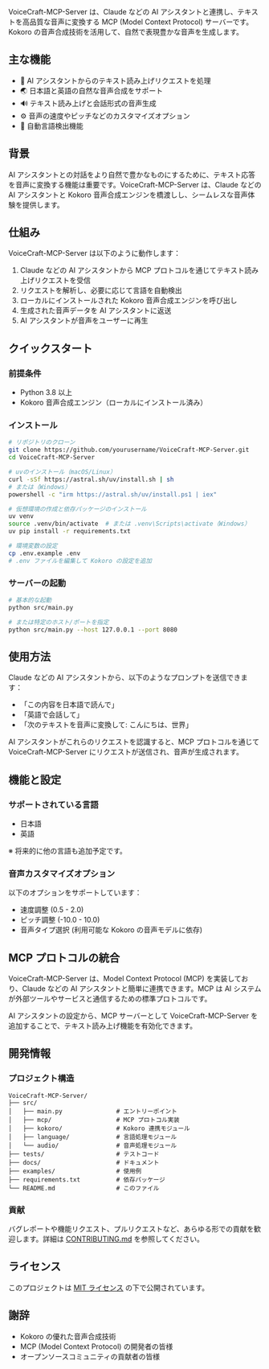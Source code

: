 VoiceCraft-MCP-Server は、Claude などの AI アシスタントと連携し、テキストを高品質な音声に変換する MCP (Model Context Protocol) サーバーです。Kokoro の音声合成技術を活用して、自然で表現豊かな音声を生成します。

## 主な機能

- 🎯 AI アシスタントからのテキスト読み上げリクエストを処理
- 🌏 日本語と英語の自然な音声合成をサポート
- 🔊 テキスト読み上げと会話形式の音声生成
- ⚙️ 音声の速度やピッチなどのカスタマイズオプション
- 🧠 自動言語検出機能

## 背景

AI アシスタントとの対話をより自然で豊かなものにするために、テキスト応答を音声に変換する機能は重要です。VoiceCraft-MCP-Server は、Claude などの AI アシスタントと Kokoro 音声合成エンジンを橋渡しし、シームレスな音声体験を提供します。

## 仕組み

VoiceCraft-MCP-Server は以下のように動作します：

1. Claude などの AI アシスタントから MCP プロトコルを通じてテキスト読み上げリクエストを受信
2. リクエストを解析し、必要に応じて言語を自動検出
3. ローカルにインストールされた Kokoro 音声合成エンジンを呼び出し
4. 生成された音声データを AI アシスタントに返送
5. AI アシスタントが音声をユーザーに再生

## クイックスタート

### 前提条件

- Python 3.8 以上
- Kokoro 音声合成エンジン（ローカルにインストール済み）

### インストール

```bash
# リポジトリのクローン
git clone https://github.com/yourusername/VoiceCraft-MCP-Server.git
cd VoiceCraft-MCP-Server

# uvのインストール（macOS/Linux）
curl -sSf https://astral.sh/uv/install.sh | sh
# または（Windows）
powershell -c "irm https://astral.sh/uv/install.ps1 | iex"

# 仮想環境の作成と依存パッケージのインストール
uv venv
source .venv/bin/activate  # または .venv\Scripts\activate（Windows）
uv pip install -r requirements.txt

# 環境変数の設定
cp .env.example .env
# .env ファイルを編集して Kokoro の設定を追加
```

### サーバーの起動

```bash
# 基本的な起動
python src/main.py

# または特定のホスト/ポートを指定
python src/main.py --host 127.0.0.1 --port 8080
```

## 使用方法

Claude などの AI アシスタントから、以下のようなプロンプトを送信できます：

- 「この内容を日本語で読んで」
- 「英語で会話して」
- 「次のテキストを音声に変換して: こんにちは、世界」

AI アシスタントがこれらのリクエストを認識すると、MCP プロトコルを通じて VoiceCraft-MCP-Server にリクエストが送信され、音声が生成されます。

## 機能と設定

### サポートされている言語

- 日本語
- 英語

※ 将来的に他の言語も追加予定です。

### 音声カスタマイズオプション

以下のオプションをサポートしています：

- 速度調整 (0.5 - 2.0)
- ピッチ調整 (-10.0 - 10.0)
- 音声タイプ選択 (利用可能な Kokoro の音声モデルに依存)

## MCP プロトコルの統合

VoiceCraft-MCP-Server は、Model Context Protocol (MCP) を実装しており、Claude などの AI アシスタントと簡単に連携できます。MCP は AI システムが外部ツールやサービスと通信するための標準プロトコルです。

AI アシスタントの設定から、MCP サーバーとして VoiceCraft-MCP-Server を追加することで、テキスト読み上げ機能を有効化できます。

## 開発情報

### プロジェクト構造

```
VoiceCraft-MCP-Server/
├── src/
│   ├── main.py               # エントリーポイント
│   ├── mcp/                  # MCP プロトコル実装
│   ├── kokoro/               # Kokoro 連携モジュール
│   ├── language/             # 言語処理モジュール
│   └── audio/                # 音声処理モジュール
├── tests/                    # テストコード
├── docs/                     # ドキュメント
├── examples/                 # 使用例
├── requirements.txt          # 依存パッケージ
└── README.md                 # このファイル
```

### 貢献

バグレポートや機能リクエスト、プルリクエストなど、あらゆる形での貢献を歓迎します。詳細は [CONTRIBUTING.md](docs/CONTRIBUTING.md) を参照してください。

## ライセンス

このプロジェクトは [MIT ライセンス](LICENSE) の下で公開されています。

## 謝辞

- Kokoro の優れた音声合成技術
- MCP (Model Context Protocol) の開発者の皆様
- オープンソースコミュニティの貢献者の皆様

